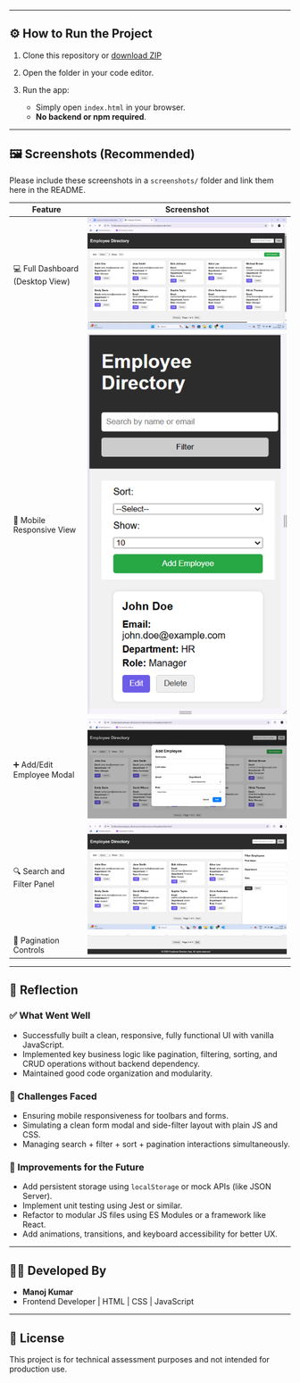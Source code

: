 
---

## ⚙️ How to Run the Project

1. Clone this repository or [download ZIP](https://github.com/ManojKumarSreeram/employee_directory.git)

2. Open the folder in your code editor.

3. Run the app:
   - Simply open `index.html` in your browser.
   - **No backend or npm required**.

---

## 🖼️ Screenshots (Recommended)

Please include these screenshots in a `screenshots/` folder and link them here in the README.

| Feature | Screenshot |
|--------|------------|
| 💻 Full Dashboard (Desktop View) | ![Dashboard](./screeshots/dashboard-desktop.png) |
| 📱 Mobile Responsive View | ![Mobile](./screeshots/dashboard-mobile.png) |
| ➕ Add/Edit Employee Modal | ![Form](./screeshots/add-employee-form.png) |
| 🔍 Search and Filter Panel | ![Filter](./screeshots/filter-sidebar.png) |
| 📄 Pagination Controls | ![Pagination](./screeshots/pagination.png) |
---


## 💭 Reflection

### ✅ What Went Well
- Successfully built a clean, responsive, fully functional UI with vanilla JavaScript.
- Implemented key business logic like pagination, filtering, sorting, and CRUD operations without backend dependency.
- Maintained good code organization and modularity.

### 🚧 Challenges Faced
- Ensuring mobile responsiveness for toolbars and forms.
- Simulating a clean form modal and side-filter layout with plain JS and CSS.
- Managing search + filter + sort + pagination interactions simultaneously.

### 🔧 Improvements for the Future
- Add persistent storage using `localStorage` or mock APIs (like JSON Server).
- Implement unit testing using Jest or similar.
- Refactor to modular JS files using ES Modules or a framework like React.
- Add animations, transitions, and keyboard accessibility for better UX.

---

## 👨‍💻 Developed By

- **Manoj Kumar**
- Frontend Developer | HTML | CSS | JavaScript

---

## 📄 License

This project is for technical assessment purposes and not intended for production use.
